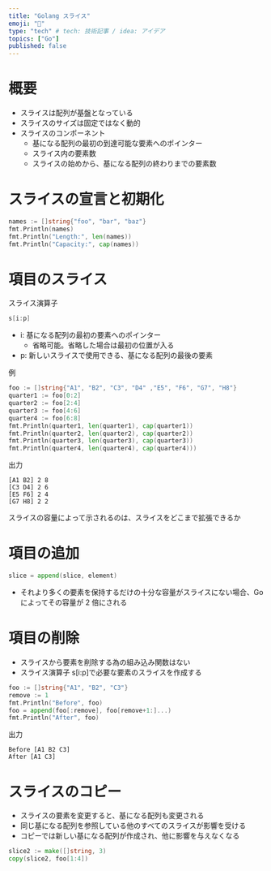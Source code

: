 ```yaml
---
title: "Golang スライス"
emoji: "🌊"
type: "tech" # tech: 技術記事 / idea: アイデア
topics: ["Go"]
published: false
---
```


# 概要
- スライスは配列が基盤となっている
- スライスのサイズは固定ではなく動的
- スライスのコンポーネント
  - 基になる配列の最初の到達可能な要素へのポインター
  - スライス内の要素数
  - スライスの始めから、基になる配列の終わりまでの要素数

# スライスの宣言と初期化
```go
names := []string{"foo", "bar", "baz"}
fmt.Println(names)
fmt.Println("Length:", len(names))
fmt.Println("Capacity:", cap(names))
```

# 項目のスライス
スライス演算子
```go
s[i:p]
```
- i: 基になる配列の最初の要素へのポインター
  - 省略可能。省略した場合は最初の位置が入る
- p: 新しいスライスで使用できる、基になる配列の最後の要素

例
```go
foo := []string{"A1", "B2", "C3", "D4" ,"E5", "F6", "G7", "H8"}
quarter1 := foo[0:2]
quarter2 := foo[2:4]
quarter3 := foo[4:6]
quarter4 := foo[6:8]
fmt.Println(quarter1, len(quarter1), cap(quarter1))
fmt.Println(quarter2, len(quarter2), cap(quarter2))
fmt.Println(quarter3, len(quarter3), cap(quarter3))
fmt.Println(quarter4, len(quarter4), cap(quarter4)))
```
出力
```
[A1 B2] 2 8
[C3 D4] 2 6
[E5 F6] 2 4
[G7 H8] 2 2
```
スライスの容量によって示されるのは、スライスをどこまで拡張できるか

# 項目の追加
```go
slice = append(slice, element)
```

- それより多くの要素を保持するだけの十分な容量がスライスにない場合、Go によってその容量が 2 倍にされる

# 項目の削除
- スライスから要素を削除する為の組み込み関数はない
- スライス演算子 s[i:p]で必要な要素のスライスを作成する

```go
foo := []string{"A1", "B2", "C3"}
remove := 1
fmt.Println("Before", foo)
foo = append(foo[:remove], foo[remove+1:]...)
fmt.Println("After", foo)
```
出力
```
Before [A1 B2 C3]
After [A1 C3]
```

# スライスのコピー
- スライスの要素を変更すると、基になる配列も変更される
- 同じ基になる配列を参照している他のすべてのスライスが影響を受ける
- コピーでは新しい基になる配列が作成され、他に影響を与えなくなる

```go
slice2 := make([]string, 3)
copy(slice2, foo[1:4])
```

